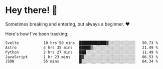 # Hey there! 👋
Sometimes breaking and entering, but always a beginner. ❤️

Here's how I've been tracking:
<!--START_SECTION:waka-->

```txt
Svelte           10 hrs 50 mins  ████████████▓░░░░░░░░░░░░   50.73 %
Astro            4 hrs 35 mins   █████▒░░░░░░░░░░░░░░░░░░░   21.49 %
Python           2 hrs 27 mins   ███░░░░░░░░░░░░░░░░░░░░░░   11.49 %
JavaScript       1 hr 23 mins    █▓░░░░░░░░░░░░░░░░░░░░░░░   06.53 %
JSON             55 mins         █░░░░░░░░░░░░░░░░░░░░░░░░   04.34 %
```

<!--END_SECTION:waka-->

